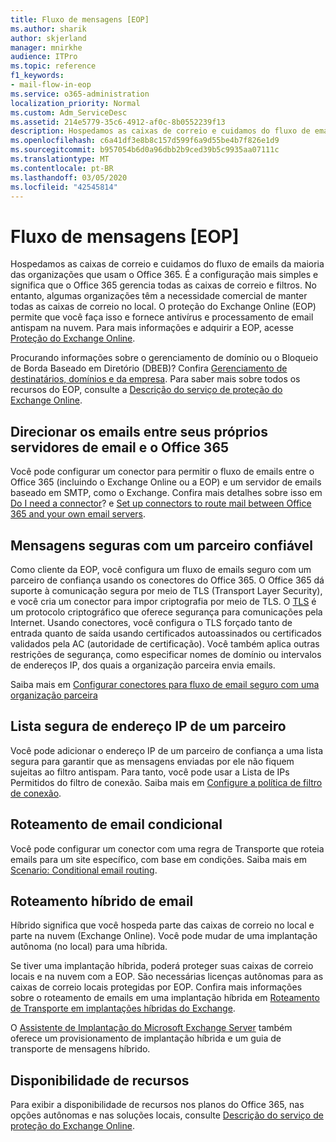 ```yaml
---
title: Fluxo de mensagens [EOP]
ms.author: sharik
author: skjerland
manager: mnirkhe
audience: ITPro
ms.topic: reference
f1_keywords:
- mail-flow-in-eop
ms.service: o365-administration
localization_priority: Normal
ms.custom: Adm_ServiceDesc
ms.assetid: 214e5779-35c6-4912-af0c-8b0552239f13
description: Hospedamos as caixas de correio e cuidamos do fluxo de emails da maioria das organizações que usam o Office 365. É a configuração mais simples e significa que o Office 365 gerencia todas as caixas de correio e filtros. No entanto, algumas organizações têm a necessidade comercial de manter todas as caixas de correio no local. O proteção do Exchange Online (EOP) permite que você faça isso e fornece antivírus e processamento de email antispam na nuvem.
ms.openlocfilehash: c6a41df3e8b8c157d599f6a9d55be4b7f826e1d9
ms.sourcegitcommit: b957054b6d0a96dbb2b9ced39b5c9935aa07111c
ms.translationtype: MT
ms.contentlocale: pt-BR
ms.lasthandoff: 03/05/2020
ms.locfileid: "42545814"
---
```

# <a name="mail-floweop"></a>Fluxo de mensagens [EOP]

Hospedamos as caixas de correio e cuidamos do fluxo de emails da maioria das organizações que usam o Office 365. É a configuração mais simples e significa que o Office 365 gerencia todas as caixas de correio e filtros. No entanto, algumas organizações têm a necessidade comercial de manter todas as caixas de correio no local. O proteção do Exchange Online (EOP) permite que você faça isso e fornece antivírus e processamento de email antispam na nuvem. Para mais informações e adquirir a EOP, acesse [Proteção do Exchange Online](https://products.office.com/exchange/exchange-email-security-spam-protection).
  
Procurando informações sobre o gerenciamento de domínio ou o Bloqueio de Borda Baseado em Diretório (DBEB)? Confira [Gerenciamento de destinatários, domínios e da empresa](recipient-domain-and-company-management.md). Para saber mais sobre todos os recursos do EOP, consulte a [Descrição do serviço de proteção do Exchange Online](exchange-online-protection-service-description.md).
  
## <a name="routing-email-between-office-365-and-your-own-email-servers"></a>Direcionar os emails entre seus próprios servidores de email e o Office 365

Você pode configurar um conector para permitir o fluxo de emails entre o Office 365 (incluindo o Exchange Online ou a EOP) e um servidor de emails baseado em SMTP, como o Exchange. Confira mais detalhes sobre isso em [Do I need a connector](https://docs.microsoft.com/exchange/mail-flow-best-practices/use-connectors-to-configure-mail-flow/do-i-need-to-create-a-connector)? e [Set up connectors to route mail between Office 365 and your own email servers](https://docs.microsoft.com/exchange/mail-flow-best-practices/use-connectors-to-configure-mail-flow/set-up-connectors-to-route-mail).
  
## <a name="secure-messaging-with-a-trusted-partner"></a>Mensagens seguras com um parceiro confiável

Como cliente da EOP, você configura um fluxo de emails seguro com um parceiro de confiança usando os conectores do Office 365. O Office 365 dá suporte à comunicação segura por meio de TLS (Transport Layer Security), e você cria um conector para impor criptografia por meio de TLS. O [TLS](https://docs.microsoft.com/microsoft-365/compliance/exchange-online-uses-tls-to-secure-email-connections) é um protocolo criptográfico que oferece segurança para comunicações pela Internet. Usando conectores, você configura o TLS forçado tanto de entrada quanto de saída usando certificados autoassinados ou certificados validados pela AC (autoridade de certificação). Você também aplica outras restrições de segurança, como especificar nomes de domínio ou intervalos de endereços IP, dos quais a organização parceira envia emails. 
  
Saiba mais em [Configurar conectores para fluxo de email seguro com uma organização parceira](https://docs.microsoft.com/exchange/mail-flow-best-practices/use-connectors-to-configure-mail-flow/set-up-connectors-for-secure-mail-flow-with-a-partner)
  
## <a name="safe-listing-a-partners-ip-address"></a>Lista segura de endereço IP de um parceiro

Você pode adicionar o endereço IP de um parceiro de confiança a uma lista segura para garantir que as mensagens enviadas por ele não fiquem sujeitas ao filtro antispam. Para tanto, você pode usar a Lista de IPs Permitidos do filtro de conexão. Saiba mais em [Configure a política de filtro de conexão](https://go.microsoft.com/fwlink/p/?LinkID=287108).
  
## <a name="conditional-mail-routing"></a>Roteamento de email condicional

Você pode configurar um conector com uma regra de Transporte que roteia emails para um site específico, com base em condições. Saiba mais em [Scenario: Conditional email routing](https://docs.microsoft.com/exchange/mail-flow-best-practices/use-connectors-to-configure-mail-flow/conditional-mail-routing).
  
## <a name="hybrid-mail-routing"></a>Roteamento híbrido de email

Híbrido significa que você hospeda parte das caixas de correio no local e parte na nuvem (Exchange Online). Você pode mudar de uma implantação autônoma (no local) para uma híbrida.
  
Se tiver uma implantação híbrida, poderá proteger suas caixas de correio locais e na nuvem com a EOP. São necessárias licenças autônomas para as caixas de correio locais protegidas por EOP. Confira mais informações sobre o roteamento de emails em uma implantação híbrida em [Roteamento de Transporte em implantações híbridas do Exchange](https://go.microsoft.com/fwlink/p/?LinkId=271757).
  
O [Assistente de Implantação do Microsoft Exchange Server](https://go.microsoft.com/fwlink/p/?LinkId=287036) também oferece um provisionamento de implantação híbrida e um guia de transporte de mensagens híbrido. 
  
## <a name="feature-availability"></a>Disponibilidade de recursos

Para exibir a disponibilidade de recursos nos planos do Office 365, nas opções autônomas e nas soluções locais, consulte [Descrição do serviço de proteção do Exchange Online](exchange-online-protection-service-description.md).
